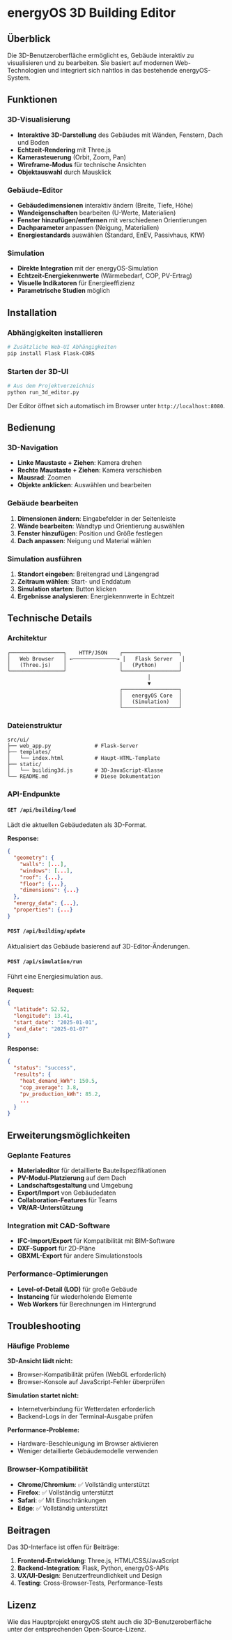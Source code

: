 # energyOS 3D Building Editor

## Überblick

Die 3D-Benutzeroberfläche ermöglicht es, Gebäude interaktiv zu visualisieren und zu bearbeiten. Sie basiert auf modernen Web-Technologien und integriert sich nahtlos in das bestehende energyOS-System.

## Funktionen

### 3D-Visualisierung
- **Interaktive 3D-Darstellung** des Gebäudes mit Wänden, Fenstern, Dach und Boden
- **Echtzeit-Rendering** mit Three.js
- **Kamerasteuerung** (Orbit, Zoom, Pan)
- **Wireframe-Modus** für technische Ansichten
- **Objektauswahl** durch Mausklick

### Gebäude-Editor
- **Gebäudedimensionen** interaktiv ändern (Breite, Tiefe, Höhe)
- **Wandeigenschaften** bearbeiten (U-Werte, Materialien)
- **Fenster hinzufügen/entfernen** mit verschiedenen Orientierungen
- **Dachparameter** anpassen (Neigung, Materialien)
- **Energiestandards** auswählen (Standard, EnEV, Passivhaus, KfW)

### Simulation
- **Direkte Integration** mit der energyOS-Simulation
- **Echtzeit-Energiekennwerte** (Wärmebedarf, COP, PV-Ertrag)
- **Visuelle Indikatoren** für Energieeffizienz
- **Parametrische Studien** möglich

## Installation

### Abhängigkeiten installieren

```bash
# Zusätzliche Web-UI Abhängigkeiten
pip install Flask Flask-CORS
```

### Starten der 3D-UI

```bash
# Aus dem Projektverzeichnis
python run_3d_editor.py
```

Der Editor öffnet sich automatisch im Browser unter `http://localhost:8080`.

## Bedienung

### 3D-Navigation
- **Linke Maustaste + Ziehen**: Kamera drehen
- **Rechte Maustaste + Ziehen**: Kamera verschieben
- **Mausrad**: Zoomen
- **Objekte anklicken**: Auswählen und bearbeiten

### Gebäude bearbeiten
1. **Dimensionen ändern**: Eingabefelder in der Seitenleiste
2. **Wände bearbeiten**: Wandtyp und Orientierung auswählen
3. **Fenster hinzufügen**: Position und Größe festlegen
4. **Dach anpassen**: Neigung und Material wählen

### Simulation ausführen
1. **Standort eingeben**: Breitengrad und Längengrad
2. **Zeitraum wählen**: Start- und Enddatum
3. **Simulation starten**: Button klicken
4. **Ergebnisse analysieren**: Energiekennwerte in Echtzeit

## Technische Details

### Architektur
```
┌─────────────────┐    HTTP/JSON    ┌──────────────────┐
│   Web Browser   │ ←──────────────→ │   Flask Server   │
│   (Three.js)    │                 │   (Python)       │
└─────────────────┘                 └──────────────────┘
                                             │
                                             ▼
                                    ┌──────────────────┐
                                    │   energyOS Core  │
                                    │   (Simulation)   │
                                    └──────────────────┘
```

### Dateienstruktur
```
src/ui/
├── web_app.py              # Flask-Server
├── templates/
│   └── index.html          # Haupt-HTML-Template
├── static/
│   └── building3d.js       # 3D-JavaScript-Klasse
└── README.md               # Diese Dokumentation
```

### API-Endpunkte

#### `GET /api/building/load`
Lädt die aktuellen Gebäudedaten als 3D-Format.

**Response:**
```json
{
  "geometry": {
    "walls": [...],
    "windows": [...],
    "roof": {...},
    "floor": {...},
    "dimensions": {...}
  },
  "energy_data": {...},
  "properties": {...}
}
```

#### `POST /api/building/update`
Aktualisiert das Gebäude basierend auf 3D-Editor-Änderungen.

#### `POST /api/simulation/run`
Führt eine Energiesimulation aus.

**Request:**
```json
{
  "latitude": 52.52,
  "longitude": 13.41,
  "start_date": "2025-01-01",
  "end_date": "2025-01-07"
}
```

**Response:**
```json
{
  "status": "success",
  "results": {
    "heat_demand_kWh": 150.5,
    "cop_average": 3.8,
    "pv_production_kWh": 85.2,
    ...
  }
}
```

## Erweiterungsmöglichkeiten

### Geplante Features
- **Materialeditor** für detaillierte Bauteilspezifikationen
- **PV-Modul-Platzierung** auf dem Dach
- **Landschaftsgestaltung** und Umgebung
- **Export/Import** von Gebäudedaten
- **Collaboration-Features** für Teams
- **VR/AR-Unterstützung**

### Integration mit CAD-Software
- **IFC-Import/Export** für Kompatibilität mit BIM-Software
- **DXF-Support** für 2D-Pläne
- **GBXML-Export** für andere Simulationstools

### Performance-Optimierungen
- **Level-of-Detail (LOD)** für große Gebäude
- **Instancing** für wiederholende Elemente
- **Web Workers** für Berechnungen im Hintergrund

## Troubleshooting

### Häufige Probleme

**3D-Ansicht lädt nicht:**
- Browser-Kompatibilität prüfen (WebGL erforderlich)
- Browser-Konsole auf JavaScript-Fehler überprüfen

**Simulation startet nicht:**
- Internetverbindung für Wetterdaten erforderlich
- Backend-Logs in der Terminal-Ausgabe prüfen

**Performance-Probleme:**
- Hardware-Beschleunigung im Browser aktivieren
- Weniger detaillierte Gebäudemodelle verwenden

### Browser-Kompatibilität
- **Chrome/Chromium**: ✅ Vollständig unterstützt
- **Firefox**: ✅ Vollständig unterstützt
- **Safari**: ✅ Mit Einschränkungen
- **Edge**: ✅ Vollständig unterstützt

## Beitragen

Das 3D-Interface ist offen für Beiträge:

1. **Frontend-Entwicklung**: Three.js, HTML/CSS/JavaScript
2. **Backend-Integration**: Flask, Python, energyOS-APIs
3. **UX/UI-Design**: Benutzerfreundlichkeit und Design
4. **Testing**: Cross-Browser-Tests, Performance-Tests

## Lizenz

Wie das Hauptprojekt energyOS steht auch die 3D-Benutzeroberfläche unter der entsprechenden Open-Source-Lizenz.
